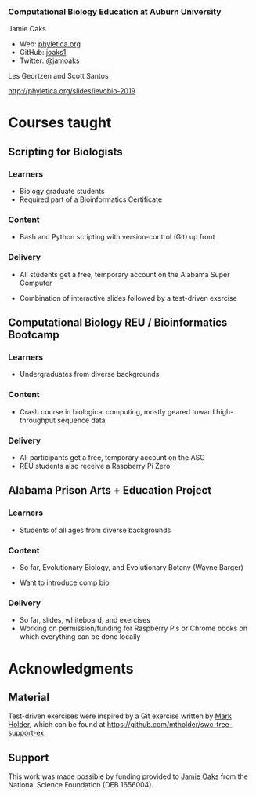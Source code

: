 ### Computational Biology Education at Auburn University

Jamie Oaks
-   Web: [phyletica.org](http://phyletica.org)
-   GitHub: [joaks1](https://github.com/joaks1)
-   Twitter: [@jamoaks](https://twitter.com/jamoaks)

Les Geortzen and Scott Santos

<http://phyletica.org/slides/ievobio-2019>


# Courses taught


## Scripting for Biologists

### Learners
-   Biology graduate students
-   Required part of a Bioinformatics Certificate

### Content
-   Bash and Python scripting with version-control (Git) up front

### Delivery
-   All students get a free, temporary account on the Alabama Super Computer

-   Combination of interactive slides followed by a test-driven exercise


## Computational Biology REU / Bioinformatics Bootcamp

### Learners
-   Undergraduates from diverse backgrounds

### Content
-   Crash course in biological computing, mostly geared toward high-throughput
    sequence data

### Delivery
-   All participants get a free, temporary account on the ASC
-   REU students also receive a Raspberry Pi Zero


## Alabama Prison Arts + Education Project

### Learners
-   Students of all ages from diverse backgrounds

### Content
-   So far, Evolutionary Biology, and Evolutionary Botany (Wayne Barger)

-   Want to introduce comp bio

### Delivery
-   So far, slides, whiteboard, and exercises
-   Working on permission/funding for Raspberry Pis or Chrome books on which
    everything can be done locally


# Acknowledgments


## Material
Test-driven exercises were inspired by a Git exercise
written by [Mark Holder](http://phylo.bio.ku.edu/content/mark-t-holder), which
can be found at <https://github.com/mtholder/swc-tree-support-ex>.


## Support
This work was made possible by funding provided to [Jamie
Oaks](http://phyletica.org) from the National Science Foundation (DEB 1656004).

